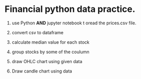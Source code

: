 # Financial python data practice.





1. use Python **AND** jupyter notebook t oread the prices.csv file.

2. convert csv to dataframe

3. calculate  median value for each stock 

4. group stocks by some of the coulumn 

5. draw OHLC chart using given data

6. Draw candle chart using data

   
